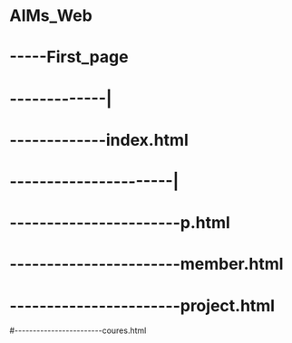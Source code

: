 # AIMs_Web
# -----First_page
# -------------|
# -------------index.html
# ----------------------|
# -----------------------p.html
# -----------------------member.html
# -----------------------project.html
#------------------------coures.html
